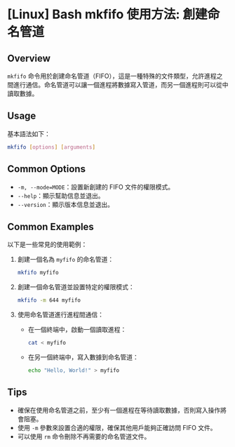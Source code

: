 # [Linux] Bash mkfifo 使用方法: 創建命名管道

## Overview
`mkfifo` 命令用於創建命名管道（FIFO），這是一種特殊的文件類型，允許進程之間進行通信。命名管道可以讓一個進程將數據寫入管道，而另一個進程則可以從中讀取數據。

## Usage
基本語法如下：
```bash
mkfifo [options] [arguments]
```

## Common Options
- `-m, --mode=MODE`：設置新創建的 FIFO 文件的權限模式。
- `--help`：顯示幫助信息並退出。
- `--version`：顯示版本信息並退出。

## Common Examples
以下是一些常見的使用範例：

1. 創建一個名為 `myfifo` 的命名管道：
   ```bash
   mkfifo myfifo
   ```

2. 創建一個命名管道並設置特定的權限模式：
   ```bash
   mkfifo -m 644 myfifo
   ```

3. 使用命名管道進行進程間通信：
   - 在一個終端中，啟動一個讀取進程：
     ```bash
     cat < myfifo
     ```
   - 在另一個終端中，寫入數據到命名管道：
     ```bash
     echo "Hello, World!" > myfifo
     ```

## Tips
- 確保在使用命名管道之前，至少有一個進程在等待讀取數據，否則寫入操作將會阻塞。
- 使用 `-m` 參數來設置合適的權限，確保其他用戶能夠正確訪問 FIFO 文件。
- 可以使用 `rm` 命令刪除不再需要的命名管道文件。